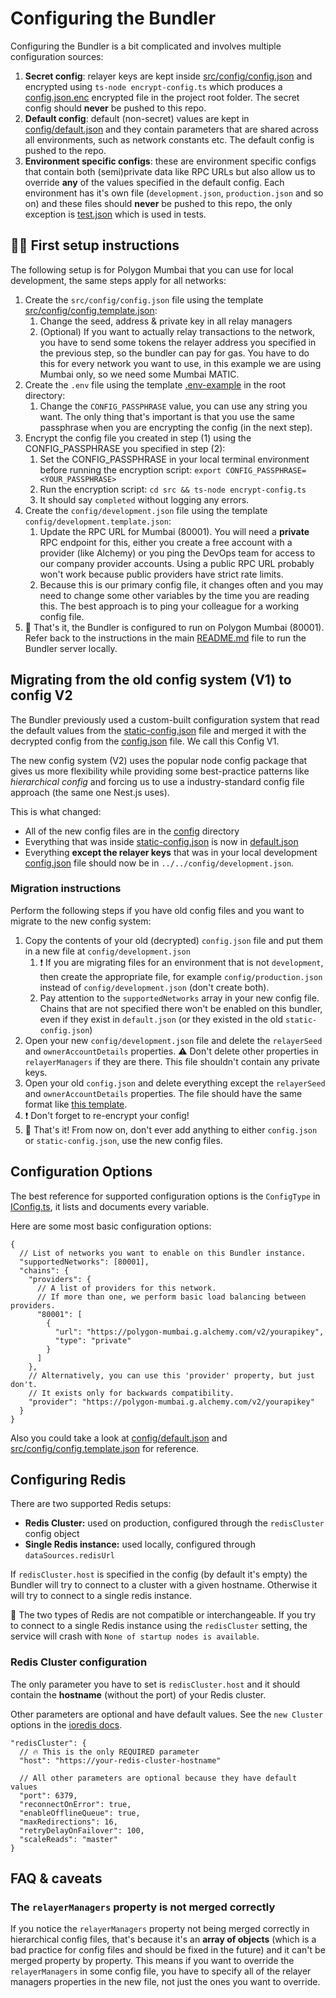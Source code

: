 # Configuring the Bundler

Configuring the Bundler is a bit complicated and involves multiple configuration sources:

1. **Secret config**: relayer keys are kept inside [src/config/config.json](./config.json) and encrypted using `ts-node encrypt-config.ts` which produces a [config.json.enc](../../config.json.enc) encrypted file in the project root folder. The secret config should **never** be pushed to this repo.
2. **Default config**: default (non-secret) values are kept in [config/default.json](../../config/default.json) and they contain parameters that are shared across all environments, such as network constants etc. The default config is pushed to the repo.
3. **Environment specific configs**: these are environment specific configs that contain both (semi)private data like RPC URLs but also allow us to override **any** of the values specified in the default config. Each environment has it's own file (`development.json`, `production.json` and so on) and these files should **never** be pushed to this repo, the only exception is [test.json](../../config/test.json) which is used in tests.

## 👶🏻 First setup instructions

The following setup is for Polygon Mumbai that you can use for local development, the same steps apply for all networks:

1. Create the `src/config/config.json` file using the template [src/config/config.template.json](config.template.json):
   1. Change the seed, address & private key in all relay managers
   2. (Optional) If you want to actually relay transactions to the network, you have to send some tokens the relayer address you specified in the previous step, so the bundler can pay for gas. You have to do this for every network you want to use, in this example we are using Mumbai only, so we need some Mumbai MATIC.
2. Create the `.env` file using the template [.env-example](../../.env-example) in the root directory:
   1. Change the `CONFIG_PASSPHRASE` value, you can use any string you want. The only thing that's important is that you use the same passphrase when you are encrypting the config (in the next step).
3. Encrypt the config file you created in step (1) using the CONFIG_PASSPHRASE you specified in step (2):
   1. Set the CONFIG_PASSPHRASE in your local terminal environment before running the encryption script: `export CONFIG_PASSPHRASE=<YOUR_PASSPHRASE>`
   2. Run the encryption script: `cd src && ts-node encrypt-config.ts`
   3. It should say `completed` without logging any errors.
4. Create the `config/development.json` file using the template `config/development.template.json`:
   1. Update the RPC URL for Mumbai (80001). You will need a **private** RPC endpoint for this, either you create a free account with a provider (like Alchemy) or you ping the DevOps team for access to our company provider accounts. Using a public RPC URL probably won't work because public providers have strict rate limits.
   2. Because this is our primary config file, it changes often and you may need to change some other variables by the time you are reading this. The best approach is to ping your colleague for a working config file.
5. 🎉 That's it, the Bundler is configured to run on Polygon Mumbai (80001). Refer back to the instructions in the main [README.md](../../README.md) file to run the Bundler server locally.

## Migrating from the old config system (V1) to config V2

The Bundler previously used a custom-built configuration system that read the default values from the [static-config.json](./static-config.json) file and merged it with the decrypted config from the [config.json](./config.json) file. We call this Config V1.

The new config system (V2) uses the popular node config package that gives us more flexibility while providing some best-practice patterns like _hierarchical config_ and forcing us to use a industry-standard config file approach (the same one Nest.js uses).

This is what changed:

- All of the new config files are in the [config](../../config/) directory
- Everything that was inside [static-config.json](./static-config.json) is now in [default.json](../../config/default.json)
- Everything **except the relayer keys** that was in your local development [config.json](./config.json) file should now be in `../../config/development.json`.

### Migration instructions

Perform the following steps if you have old config files and you want to migrate to the new config system:

1. Copy the contents of your old (decrypted) `config.json` file and put them in a new file at `config/development.json`
   1. ❗ If you are migrating files for an environment that is not `development`, then create the appropriate file, for example `config/production.json` instead of `config/development.json` (don't create both).
   2. Pay attention to the `supportedNetworks` array in your new config file. Chains that are not specified there won't be enabled on this bundler, even if they exist in `default.json` (or they existed in the old `static-config.json`)
2. Open your new `config/development.json` file and delete the `relayerSeed` and `ownerAccountDetails` properties. ⚠️ Don't delete other properties in `relayerManagers` if they are there. This file shouldn't contain any private keys.
3. Open your old `config.json` and delete everything except the `relayerSeed` and `ownerAccountDetails` properties. The file should have the same format like [this template](./config.template.json).
4. ❗ Don't forget to re-encrypt your config!
5. 🎉 That's it! From now on, don't ever add anything to either `config.json` or `static-config.json`, use the new config files.

## Configuration Options

The best reference for supported configuration options is the `ConfigType` in [IConfig.ts](./interface/IConfig.ts), it lists and documents every variable.

Here are some most basic configuration options:

```
{
  // List of networks you want to enable on this Bundler instance.
  "supportedNetworks": [80001],
  "chains": {
    "providers": {
      // A list of providers for this network.
      // If more than one, we perform basic load balancing between providers.
      "80001": [
        {
          "url": "https://polygon-mumbai.g.alchemy.com/v2/yourapikey",
          "type": "private"
        }
      ]
    },
    // Alternatively, you can use this 'provider' property, but just don't.
    // It exists only for backwards compatibility.
    "provider": "https://polygon-mumbai.g.alchemy.com/v2/yourapikey"
  }
}
```

Also you could take a look at [config/default.json](../../config/default.json) and [src/config/config.template.json](config.template.json) for reference.

## Configuring Redis

There are two supported Redis setups:
- **Redis Cluster:** used on production, configured through the `redisCluster` config object
- **Single Redis instance:** used locally, configured through `dataSources.redisUrl`

If `redisCluster.host` is specified in the config (by default it's empty) the Bundler will try to connect to a cluster with a given hostname.
Otherwise it will try to connect to a single redis instance.

🚨 The two types of Redis are not compatible or interchangeable. If you try to connect to a single Redis instance using the `redisCluster` setting, the service will crash with `None of startup nodes is available`.

### Redis Cluster configuration

The only parameter you have to set is `redisCluster.host` and it should contain the **hostname** (without the port) of your Redis cluster.

Other parameters are optional and have default values. See the `new Cluster` options in the [ioredis docs](https://ioredis.readthedocs.io/en/latest/API/#new-clusterstartupnodes-options).

```
"redisCluster": {
  // 🔥 This is the only REQUIRED parameter
  "host": "https://your-redis-cluster-hostname"

  // All other parameters are optional because they have default values
  "port": 6379,
  "reconnectOnError": true,
  "enableOfflineQueue": true,
  "maxRedirections": 16,
  "retryDelayOnFailover": 100,
  "scaleReads": "master"
}
```

## FAQ & caveats

### The `relayerManagers` property is not merged correctly

If you notice the `relayerManagers` property not being merged correctly in hierarchical config files, that's because it's an **array of objects** (which is a bad practice for config files and should be fixed in the future) and it can't be merged property by property.
This means if you want to override the `relayerManagers` in some config file, you have to specify all of the relayer managers properties in the new file, not just the ones you want to override.

